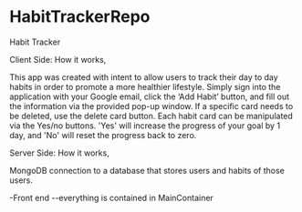 # HabitTrackerRepo

Habit Tracker

Client Side: How it works,

This app was created with intent to allow users to track their day to day habits in order to promote a more healthier lifestyle. Simply sign into the application with your Google email, click the ‘Add Habit’ button, and fill out the information via the provided pop-up window. If a specific card needs to be deleted, use the delete card button. Each habit card can be manipulated via the Yes/no buttons. 'Yes' will increase the progress of your goal by 1 day, and 'No' will reset the progress back to zero. 

Server Side: How it works,

MongoDB connection to a database that stores users and habits of those users. 

-Front end
--everything is contained in MainContainer
